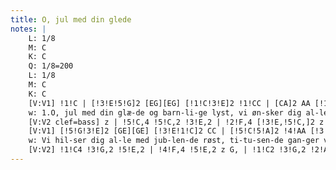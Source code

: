 ```yaml
---
title: O, jul med din glede
notes: |
    L: 1/8
    M: C
    K: C
    Q: 1/8=200
    L: 1/8
    M: C
    K: C
    [V:V1] !1!C | [!3!E!5!G]2 [EG][EG] [!1!C!3!E]2 !1!CC | [CA]2 AA [!1!C!4!G]2 z !3!G | !5!c2 GE [CE]2 FD | [!2!D!1!B,]4 C2 z !1!c |
    w: 1.O, jul med din glæ-de og barn-li-ge lyst, vi øn-sker dig al-le vel-kom-men:
    [V:V2 clef=bass] z | !5!C,4 !5!C,2 !3!E,2 | !2!F,4 [!3!E,!5!C,]2 z !3!G, | !1!C2 !3!G,2 !2!A,4 | !1!G,4 !5!C,2 z2 |
    [V:V1] [!5!G!3!E]2 [GE][GE] [!3!E!1!C]2 CC | [!5!C!5!A]2 !4!AA [!3!G!1!C]2 z !3!G | !5!C2 !3!GE [!3!E!1!C]2 !4!FD | [!2!D!1!B,]4 !1!C2
    w: Vi hil-ser dig al-le med jub-len-de røst, ti-tu-sen-de gan-ger vel-kom-men.
    [V:V2] !1!C4 !3!G,2 !5!E,2 | !4!F,4 !5!E,2 z G, | !1!C2 !3!G,2 !2!A,4 | !1!G,4 !5!C,2    
---
```

